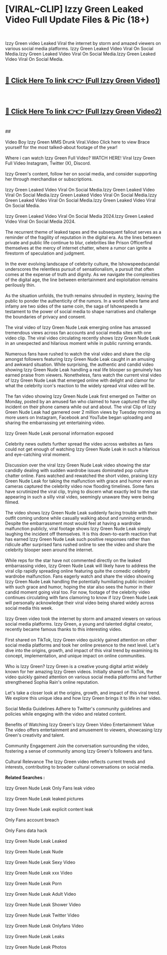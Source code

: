 # [VIRAL~CLIP] Izzy Green Leaked Video Full Update Files & Pic (18+) <br>
<br>

Izzy Green video Leaked Viral the internet by storm and amazed viewers on various social media platforms. Izzy Green Leaked Video Viral On Social Media.Izzy Green Leaked Video Viral On Social Media.Izzy Green Leaked Video Viral On Social Media.<br>
 <br>

##  <a href="https://play.trustnlinepharmacy.us?title=Full Izzy_Green&ref=git">🔴 Click Here To link 👉👉 (Full Izzy Green Video1)</a><br>
  <br>

##  <a href="https://play.trustnlinepharmacy.us?title=Full Izzy_Green&ref=git">🔴 Click Here To link 👉👉 (Full Izzy Green Video2)</a><br>
  <br>
  ##


  <br>

  <br>
Video Boy Izzy Green MMS Drunk Viral.Video Click here to view Brace yourself for the most talked-about footage of the year!
<br><br>
Where i can watch Izzy Green Full Video? WATCH HERE! Viral Izzy Green Full Video Instagram, Twitter (X), Discord.
<br><br>
Izzy Green's content, follow her on social media, and consider supporting her through merchandise or subscriptions.
<br><br>
Izzy Green Leaked Video Viral On Social Media.Izzy Green Leaked Video Viral On Social Media.Izzy Green Leaked Video Viral On Social Media.Izzy Green Leaked Video Viral On Social Media.Izzy Green Leaked Video Viral On Social Media.
<br><br>
Izzy Green Leaked Video Viral On Social Media 2024.Izzy Green Leaked Video Viral On Social Media 2024.
<br><br>
The recurrent theme of leaked tapes and the subsequent fallout serves as a reminder of the fragility of reputation in the digital era. As the lines between private and public life continue to blur, celebrities like Prison Officerfind themselves at the mercy of internet chatter, where a rumor can ignite a firestorm of speculation and judgment.
<br><br>
In the ever evolving landscape of celebrity culture, the Ishowspeedscandal underscores the relentless pursuit of sensationalism, a pursuit that often comes at the expense of truth and dignity. As we navigate the complexities of the digital age, the line between entertainment and exploitation remains perilously thin.
<br><br>
As the situation unfolds, the truth remains shrouded in mystery, leaving the public to ponder the authenticity of the rumors. In a world where fame and infamy are two sides of the same coin, the saga of Ishowspeedis a testament to the power of social media to shape narratives and challenge the boundaries of privacy and consent.
<br><br>
The viral video of Izzy Green Nude Leak emerging online has amassed tremendous views across fan accounts and social media sites with one video clip. The viral video circulating recently shows Izzy Green Nude Leak in an unexpected and hilarious moment while in public running errands.
<br><br>
Numerous fans have rushed to watch the viral video and share the clip amongst followers featuring Izzy Green Nude Leak caught in an amusing and awkward situation. While surprising, the authentic and candid video showing Izzy Green Nude Leak handling a real life blooper so genuinely has earned praise from viewers. Nonetheless, fans watch the current viral video of Izzy Green Nude Leak that emerged online with delight and clamor for what the celebrity icon's reaction to the widely spread viral video will be.
<br><br>
The fan video showing Izzy Green Nude Leak first emerged on Twitter on Monday, posted by an amused fan who claimed to have captured the silly incident on their phone camera while out and about. The viral Clip of Izzy Green Nude Leak had garnered over 2 million views by Tuesday morning as more users on Instagram, Facebook and YouTube began uploading and sharing the embarrassing yet entertaining video.
<br><br>
Izzy Green Nude Leak personal information exposed
<br><br>
Celebrity news outlets further spread the video across websites as fans could not get enough of watching Izzy Green Nude Leak in such a hilarious and eye-catching viral moment.
<br><br>
Discussion over the viral Izzy Green Nude Leak video showing the star candidly dealing with sudden wardrobe issues dominated pop culture chatter online. Fans watched and rewatched the short video, praising Izzy Green Nude Leak for taking the malfunction with grace and humor even as cameras captured the celebrity video now flooding timelines. Some fans have scrutinized the viral clip, trying to discern what exactly led to the star appearing in such a silly viral video, seemingly unaware they were being filmed.
<br><br>
The video shows Izzy Green Nude Leak suddenly facing trouble with their outfit coming undone while casually walking about and running errands. Despite the embarrassment most would feel at having a wardrobe malfunction publicly, viral footage shows Izzy Green Nude Leak simply laughing the incident off themselves. It is this down-to-earth reaction that has earned Izzy Green Nude Leak such positive responses rather than ridicule after surprised fans rushed online to see the video and share the celebrity blooper seen around the internet.
<br><br>
While reps for the star have not commented directly on the leaked embarrassing video, Izzy Green Nude Leak will likely have to address the viral clip rapidly spreading online featuring quite the comedic celebrity wardrobe malfunction. Fans eagerly watch and share the video showing Izzy Green Nude Leak handling the potentially humiliating public incident with such grace and humor, hoping the star also sees the humor in their candid moment going viral too. For now, footage of the celebrity video continues circulating with fans clamoring to know if Izzy Green Nude Leak will personally acknowledge their viral video being shared widely across social media this week.
<br><br>
Izzy Green video took the internet by storm and amazed viewers on various social media platforms. Izzy Green, a young and talented digital creator, recently became famous thanks to this interesting video.
<br><br>
First shared on TikTok, Izzy Green video quickly gained attention on other social media platforms and took her online presence to the next level. Let's dive into the origins, growth, and impact of this viral trend by examining its concept, implementation, and unique impact on online communities.
<br><br>
Who is Izzy Green? Izzy Green is a creative young digital artist widely known for her amazing Izzy Green videos. Initially shared on TikTok, the video quickly gained attention on various social media platforms and further strengthened Sophia Rain's online reputation.
<br><br>
Let's take a closer look at the origins, growth, and impact of this viral trend. We explore this unique idea and how Izzy Green brings it to life in her video.
<br><br>
Social Media Guidelines Adhere to Twitter's community guidelines and policies while engaging with the video and related content.
<br><br>
Benefits of Watching Izzy Green's Izzy Green Video Entertainment Value The video offers entertainment and amusement to viewers, showcasing Izzy Green's creativity and talent.
<br><br>
Community Engagement Join the conversation surrounding the video, fostering a sense of community among Izzy Green's followers and fans.
<br><br>
Cultural Relevance The Izzy Green video reflects current trends and interests, contributing to broader cultural conversations on social media.
<br><br>
<strong>Related Searches :</strong>
<br><br>
Izzy Green Nude Leak Only Fans leak video
<br><br>
Izzy Green Nude Leak leaked pictures
<br><br>
Izzy Green Nude Leak explicit content leak
<br><br>
Only Fans account breach
<br><br>
Only Fans data hack
<br><br>
Izzy Green Nude Leak Leaked
<br><br>
Izzy Green Nude Leak Nude
<br><br>
Izzy Green Nude Leak Sexy Video
<br><br>
Izzy Green Nude Leak xxx Video
<br><br>
Izzy Green Nude Leak Porn
<br><br>
Izzy Green Nude Leak Adult Video
<br><br>
Izzy Green Nude Leak Shower Video
<br><br>
Izzy Green Nude Leak Twitter Video
<br><br>
Izzy Green Nude Leak Onlyfans Video
<br><br>
Izzy Green Nude Leak Leaks
<br><br>
Izzy Green Nude Leak Photos